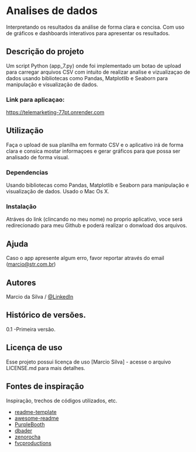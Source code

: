 # Analises de dados
Interpretando os resultados da análise de forma clara e concisa.
Com uso de gráficos e dashboards interativos para apresentar os resultados.

## Descrição do projeto
Um script Python (app_7.py) onde foi implementado um botao de upload para carregar arquivos CSV com intuito de realizar analise e vizualizaçao de dados usando bibliotecas como Pandas, Matplotlib e Seaborn para manipulação e visualização de dados.

### Link para aplicaçao:
https://telemarketing-77pt.onrender.com

## Utilização
Faça o upload de sua planilha em formato CSV e o aplicativo irá de forma clara e consica mostar informaçoes e gerar gráficos para que possa ser analisado de forma visual.

### Dependencias

Usando bibliotecas como Pandas, Matplotlib e Seaborn para manipulação e visualização de dados.
Usado o Mac Os X.

### Instalação

Atráves do link (clincando no meu nome) no proprio aplicativo, voce será redirecionado para meu Github e poderá realizar o donwload dos arquivos.

## Ajuda

Caso o app apresente algum erro, favor reportar através do email (marcio@str.com.br)

## Autores

Marcio da Silva / [@LinkedIn](https://www.linkedin.com/in/marcio-d-silva/)

## Histórico de versões.

0.1
-Primeira versão.

## Licença de uso

Esse projeto possui licença de uso [Marcio Silva] - acesse o arquivo LICENSE.md para mais detalhes.

## Fontes de inspiração

Inspiração, trechos de códigos utilizados, etc.
* [readme-template](https://gist.github.com/DomPizzie/7a5ff55ffa9081f2de27c315f5018afc)
* [awesome-readme](https://github.com/matiassingers/awesome-readme)
* [PurpleBooth](https://gist.github.com/PurpleBooth/109311bb0361f32d87a2)
* [dbader](https://github.com/dbader/readme-template)
* [zenorocha](https://gist.github.com/zenorocha/4526327)
* [fvcproductions](https://gist.github.com/fvcproductions/1bfc2d4aecb01a834b46)
